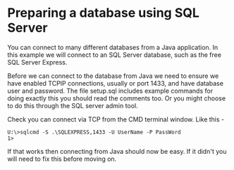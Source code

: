 # Preparing a database using SQL Server

You can connect to many different databases from a Java application. In this example we will connect to an SQL Server database, such as the free SQL Server Express.

Before we can connect to the database from Java we need to ensure we have enabled TCPIP connections, usually or port 1433, and have database user and
password.  The file setup.sql includes example commands for doing exactly this  you should read the comments too.  Or you might choose to do this through the SQL server admin tool.

Check you can connect via TCP from the CMD terminal window. Like this -

 ``` 
 U:\>sqlcmd -S .\SQLEXPRESS,1433 -U UserName -P PassWord
 1>
```

If that works then connecting from Java should now be easy.  If it didn't you will need to fix this before moving on.

